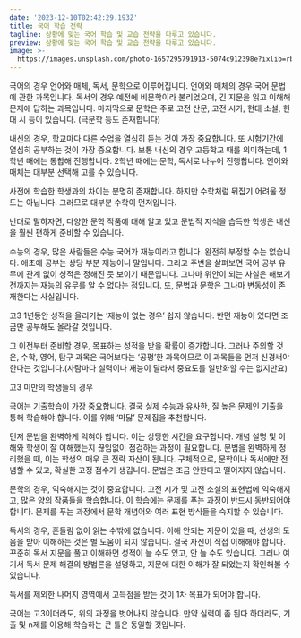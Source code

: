```yaml
---
date: '2023-12-10T02:42:29.193Z'
title: 국어 학습 전략
tagline: 상황에 맞는 국어 학습 및 교습 전략을 다루고 있습니다.
preview: 상황에 맞는 국어 학습 및 교습 전략을 다루고 있습니다.
image: >-
  https://images.unsplash.com/photo-1657295791913-5074c912398e?ixlib=rb-1.2.1&ixid=MnwxMjA3fDB8MHxwaG90by1wYWdlfHx8fGVufDB8fHx8&auto=format&fit=crop&w=996&q=80
---
```

국어의 경우 언어와 매체, 독서, 문학으로 이루어집니다. 언어와 매체의 경우 국어 문법에 관한 과목입니다. 독서의 경우 예전에 비문학이라 불리었으며, 긴 지문을 읽고 이해해 문제에 답하는 과목입니다. 마지막으로 문학은 주로 고전 산문, 고전 시가, 현대 소설, 현대 시 등이 있습니다. (극문학 등도 존재합니다) 

 

 

내신의 경우, 학교마다 다른 수업을 열심히 듣는 것이 가장 중요합니다. 또 시험기간에 열심히 공부하는 것이 가장 중요합니다. 보통 내신의 경우 고등학교 때를 의미하는데, 1학년 때에는 통합해 진행합니다. 2학년 때에는 문학, 독서로 나누어 진행합니다. 언어와 매체는 대부분 선택해 고를 수 있습니다. 

 사전에 학습한 학생과의 차이는 분명히 존재합니다. 하지만 수학처럼 뒤집기 어려울 정도는 아닙니다. 그러므로 대부분 수학이 먼저입니다. 

 반대로 말하자면, 다양한 문학 작품에 대해 알고 있고 문법적 지식을 습득한 학생은 내신을 훨씬 편하게 준비할 수 있습니다.  

 수능의 경우, 많은 사람들은 수능 국어가 재능이라고 합니다. 완전히 부정할 수는 없습니다. 애초에 공부는 상당 부분 재능이니 말입니다. 그리고 주변을 살펴보면 국어 공부 유무에 관계 없이 성적은 정해진 듯 보이기 때문입니다. 그나마 위안이 되는 사실은 해보기 전까지는 재능의 유무를 알 수 없다는 점입니다. 또, 문법과 문학은 그나마 변동성이 존재한다는 사실입니다.  

고3 1년동안 성적을 올리기는 ‘재능이 없는 경우’ 쉽지 않습니다. 반면 재능이 있다면 조금만 공부해도 올라갈 것입니다. 

 

그 이전부터 준비할 경우, 목표하는 성적을 받을 확률이 증가합니다. 그러나 주의할 것은, 수학, 영어, 탐구 과목은 국어보다는 ‘공평’한 과목이므로 이 과목들을 먼저 신경써야 한다는 것입니다.(사람마다 실력이나 재능이 달라서 중요도를 일반화할 수는 없지만요) 

  

 

고3 미만의 학생들의 경우 

 

국어는 기출학습이 가장 중요합니다. 결국 실제 수능과 유사한, 질 높은 문제인 기출을 통해 학습해야 합니다. 이를 위해 ‘마닳’ 문제집을 추천합니다. 

 먼저 문법을 완벽하게 익혀야 합니다. 이는 상당한 시간을 요구합니다. 개념 설명 및 이해와 학생이 잘 이해했는지 끊임없이 점검하는 과정이 필요합니다. 문법을 완벽하게 정리했을 때, 이는 학생의 매우 큰 전략 자산이 됩니다. 구체적으로, 문학이나 독서에만 전념할 수 있고, 확실한 고정 점수가 생깁니다. 문법은 조금 안한다고 떨어지지 않습니다. 

문학의 경우, 익숙해지는 것이 중요합니다. 고전 시가 및 고전 소설의 표현법에 익숙해지고, 많은 양의 작품들을 학습합니다. 이 학습에는 문제를 푸는 과정이 반드시 동반되어야 합니다. 문제를 푸는 과정에서 문학 개념어와 여러 표현 방식들을 숙지할 수 있습니다. 

독서의 경우, 흔들림 없이 읽는 수밖에 없습니다. 이해 안되는 지문이 있을 때, 선생의 도움을 받아 이해하는 것은 별 도움이 되지 않습니다. 결국 자신이 직접 이해해야 합니다. 꾸준히 독서 지문을 풀고 이해하면 성적이 늘 수도 있고, 안 늘 수도 있습니다. 그러나 여기서 독서 문제 해결의 방법론을 설명하고, 지문에 대한 이해가 잘 되었는지 확인해볼 수 있습니다. 

 

독서를 제외한 나머지 영역에서 고득점을 받는 것이 1차 목표가 되어야 합니다.  

 

국어는 고3이더라도, 위의 과정을 벗어나지 않습니다. 만약 실력이 좀 된다 하더라도, 기출 및 n제를 이용해 학습하는 큰 틀은 동일할 것입니다. 
